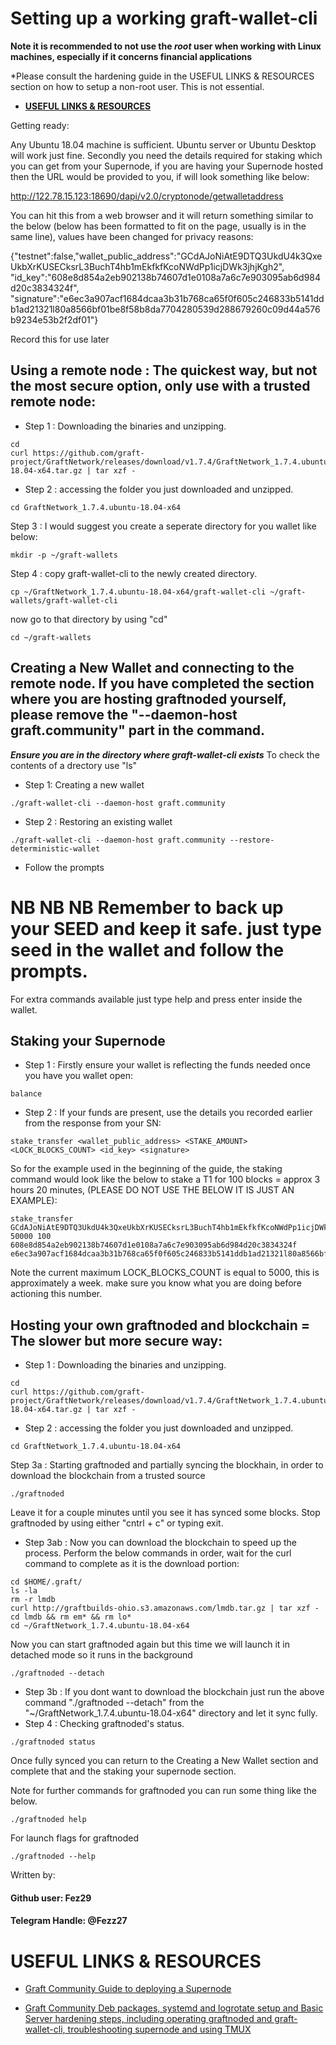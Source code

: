 # Setting up a working graft-wallet-cli

**Note it is recommended to not use the *root* user when working with Linux machines, especially if it concerns financial applications**

*Please consult the hardening guide in the USEFUL LINKS & RESOURCES section on how to setup a non-root user. This is not essential.

- [**USEFUL LINKS & RESOURCES**](#useful-links--resources)

Getting ready:

Any Ubuntu 18.04 machine is sufficient. Ubuntu server or Ubuntu Desktop will work just fine.
Secondly you need the details required for staking which you can get from your Supernode, if you are having your Supernode hosted then the URL would be provided to you, if will look something like below:

http://122.78.15.123:18690/dapi/v2.0/cryptonode/getwalletaddress

You can hit this from a web browser and it will return something similar to the below (below has been formatted to fit on the page, usually is in the same line), values have been changed for privacy reasons:

{"testnet":false,"wallet_public_address":"GCdAJoNiAtE9DTQ3UkdU4k3QxeUkbXrKUSECksrL3BuchT4hb1mEkfkfKcoNWdPp1icjDWk3jhjKgh2",
"id_key":"608e8d854a2eb902138b74607d1e0108a7a6c7e903095ab6d984d20c3834324f",
"signature":"e6ec3a907acf1684dcaa3b31b768ca65f0f605c246833b5141ddb1ad21321l80a8566bf01be8f58b8da7704280539d288679260c09d44a576b9234e53b2f2df01"}

Record this for use later



## Using a remote node : The quickest way, but not the most secure option, only use with a trusted remote node:

- Step 1 : Downloading the binaries and unzipping.
````
cd
curl https://github.com/graft-project/GraftNetwork/releases/download/v1.7.4/GraftNetwork_1.7.4.ubuntu-18.04-x64.tar.gz | tar xzf -
````
- Step 2 : accessing the folder you just downloaded and unzipped.
````
cd GraftNetwork_1.7.4.ubuntu-18.04-x64
````
Step 3 : I would suggest you create a seperate directory for you wallet like below:
````
mkdir -p ~/graft-wallets
````
Step 4 : copy graft-wallet-cli to the newly created directory.
````
cp ~/GraftNetwork_1.7.4.ubuntu-18.04-x64/graft-wallet-cli ~/graft-wallets/graft-wallet-cli
````
now go to that directory by using "cd"
````
cd ~/graft-wallets
````
## Creating a New Wallet and connecting to the remote node. If you have completed the section where you are hosting graftnoded yourself, please remove the "--daemon-host graft.community" part in the command.

***Ensure you are in the directory where graft-wallet-cli exists*** To check the contents of a drectory use "ls"
- Step 1: Creating a new wallet
````
./graft-wallet-cli --daemon-host graft.community
````
- Step 2 : Restoring an existing wallet
````
./graft-wallet-cli --daemon-host graft.community --restore-deterministic-wallet
````
- Follow the prompts

# NB NB NB Remember to back up your SEED and keep it safe. just type seed in the wallet and follow the prompts.

For extra commands available just type help and press enter inside the wallet.

## Staking your Supernode

- Step 1 : Firstly ensure your wallet is reflecting the funds needed once you have you wallet open:
````
balance
````
- Step 2 : If your funds are present, use the details you recorded earlier from the response from your SN:
````
stake_transfer <wallet_public_address> <STAKE_AMOUNT> <LOCK_BLOCKS_COUNT> <id_key> <signature>
````

So for the example used in the beginning of the guide, the staking command would look like the below to stake a T1 for 100 blocks = approx 3 hours 20 minutes, (PLEASE DO NOT USE THE BELOW IT IS JUST AN EXAMPLE):
````
stake_transfer GCdAJoNiAtE9DTQ3UkdU4k3QxeUkbXrKUSECksrL3BuchT4hb1mEkfkfKcoNWdPp1icjDWk3jhjKgh2 50000 100 608e8d854a2eb902138b74607d1e0108a7a6c7e903095ab6d984d20c3834324f e6ec3a907acf1684dcaa3b31b768ca65f0f605c246833b5141ddb1ad21321l80a8566bf01be8f58b8da7704280539d288679260c09d44a576b9234e53b2f2df01
````

Note the current maximum LOCK_BLOCKS_COUNT is equal to 5000, this is approximately a week. make sure you know what you are doing before actioning this number.

## Hosting your own graftnoded and blockchain = The slower but more secure way:

- Step 1 : Downloading the binaries and unzipping.
````
cd
curl https://github.com/graft-project/GraftNetwork/releases/download/v1.7.4/GraftNetwork_1.7.4.ubuntu-18.04-x64.tar.gz | tar xzf -
````
- Step 2 : accessing the folder you just downloaded and unzipped.
````
cd GraftNetwork_1.7.4.ubuntu-18.04-x64
````
Step 3a : Starting graftnoded and partially syncing the blockhain, in order to download the blockchain from a trusted source
````
./graftnoded
````
Leave it for a couple minutes until you see it has synced some blocks. Stop graftnoded by using either "cntrl + c" or typing exit.

- Step 3ab : Now you can download the blockchain to speed up the process. Perform the below commands in order, wait for the curl command to complete as it is the download portion:
````
cd $HOME/.graft/
ls -la
rm -r lmdb
curl http://graftbuilds-ohio.s3.amazonaws.com/lmdb.tar.gz | tar xzf -
cd lmdb && rm em* && rm lo*
cd ~/GraftNetwork_1.7.4.ubuntu-18.04-x64
````
Now you can start graftnoded again but this time we will launch it in detached mode so it runs in the background
````
./graftnoded --detach
````
- Step 3b : If you dont want to download the blockchain just run the above command "./graftnoded --detach" from the "~/GraftNetwork_1.7.4.ubuntu-18.04-x64" directory and let it sync fully.
- Step 4 : Checking graftnoded's status.
````
./graftnoded status
````

Once fully synced you can return to the Creating a New Wallet section and complete that and the staking your supernode section.

Note for further commands for graftnoded you can run some thing like the below.
````
./graftnoded help
````
For launch flags for graftnoded
````
./graftnoded --help
````
Written by:

#### Github user: Fez29
#### Telegram Handle: @Fezz27

# USEFUL LINKS & RESOURCES

- [Graft Community Guide to deploying a Supernode](https://github.com/graft-community/docs/blob/master/Graft_Supernode_Mainnet_Simple-step-by-step-setup-instructions-for-non-Linux-users_v1.7.md)

- [Graft Community Deb packages, systemd and logrotate setup and Basic Server hardening steps, including operating graftnoded and graft-wallet-cli, troubleshooting supernode and using TMUX](https://github.com/graft-community/docs/blob/master/MaintenanceandServerHardeningguideforGraftSupernode_MultiSN_CommunityDebpackages.md)